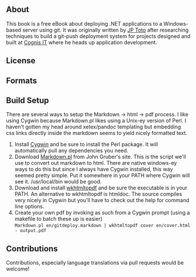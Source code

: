## About ##
This book is a free eBook about deploying .NET applications to a Windows-based server using git. It was originally written by [JP Toto](http://jptoto.jp) after researching techniques to build a git-push deployment system for projects designed and built at [Cognis IT](http://www.cognisit.com) where he heads up application development.
## License ##
## Formats ##
## Build Setup ##
There are several ways to setup the Markdown -> html -> pdf process. I like using Cygwin because Markdown.pl
likes using a Unix-ey version of Perl. I haven't gotten my head around xetex/pandoc templating but embedding css
links directly inside the markdown seems to yield nicely formatted text.  

1. Install [Cygwin](http://www.cygwin.com) and be sure to install the Perl package. It will automatically pull
any dependencies you need.
2.  Download [Markdown.pl](http://daringfireball.net/projects/markdown/) from John Gruber's site. This is the script we'll use
to convert out markdown to html. There are native windows-ey ways to do this but since I always have Cygwin installed, this way
seemed pretty simple. Put it somewhere in your PATH where Cygwin will see it. /usr/local/bin would be good.
3. Download and install [wkhtmltopdf](http://code.google.com/p/wkhtmltopdf/) and be sure the executable is in your PATH. An alternative
to wkhtmltopdf is htmldoc. The source compiles very nicely in Cygwin but you'll have to check out the help for command line options.
4. Create your own pdf by invoking as such from a Cygwin prompt (using a makefile to batch these up is easier)  
`Markdown.pl en/gitdeploy.markdown | wkhtmltopdf cover en/cover.html - output.pdf`

## Contributions ##
Contributions, especially language translations via pull requests would be welcome!